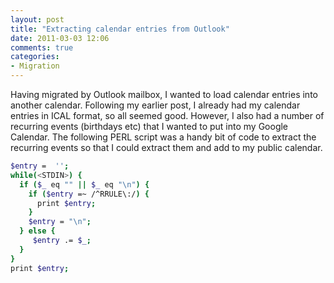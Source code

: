 ```yaml
---
layout: post
title: "Extracting calendar entries from Outlook"
date: 2011-03-03 12:06
comments: true
categories:
- Migration
---
```


Having migrated by Outlook mailbox, I wanted to load calendar entries into another calendar. Following my earlier post, I already had my calendar entries in ICAL format, so all seemed good. However, I also had a number of recurring events (birthdays etc) that I wanted to put into my Google Calendar. The following PERL script was a handy bit of code to extract the recurring events so that I could extract them and add to my public calendar.

```bash
$entry =  '';
while(<STDIN>) {
  if ($_ eq "" || $_ eq "\n") {
    if ($entry =~ /^RRULE\:/) {
      print $entry;
    } 
    $entry = "\n";
  } else {  
     $entry .= $_;
  }
}
print $entry;
```